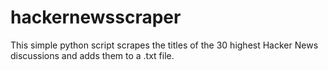 # hackernewsscraper
This simple python script scrapes the titles of the 30 highest Hacker News discussions and adds them to a .txt file.
